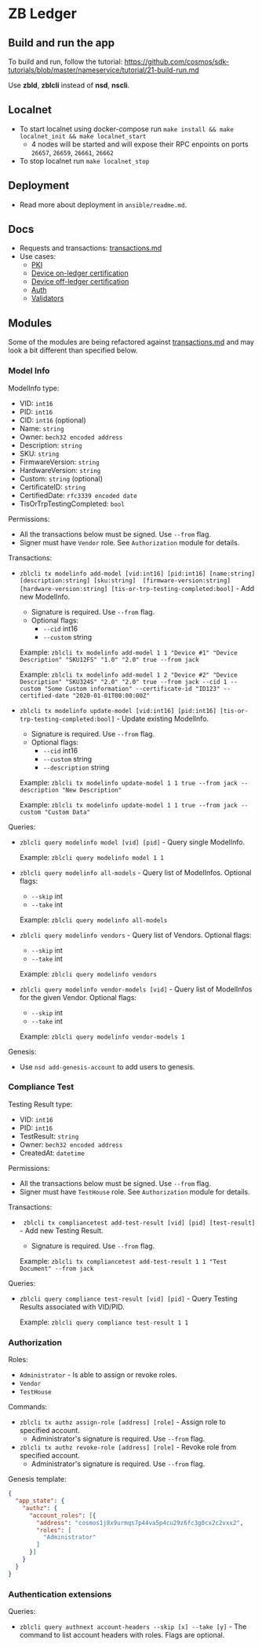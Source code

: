 # ZB Ledger

## Build and run the app

To build and run, follow the tutorial: https://github.com/cosmos/sdk-tutorials/blob/master/nameservice/tutorial/21-build-run.md

Use __zbld__, __zblcli__ instead of __nsd__, __nscli__.

## Localnet

- To start localnet using docker-compose run `make install && make localnet_init && make localnet_start`
  - 4 nodes will be started and will expose their RPC enpoints on ports `26657`, `26659`, `26661`, `26662`
- To stop localnet run `make localnet_stop`

## Deployment

- Read more about deployment in `ansible/readme.md`.

## Docs
- Requests and transactions: [transactions.md](docs/transactions.md)
- Use cases:
    - [PKI](docs/use_cases_pki.png)
    - [Device on-ledger certification](docs/use_cases_device_on_ledger_certification.png)
    - [Device off-ledger certification](docs/use_cases_device_off_ledger_certification.png)
    - [Auth](docs/use_cases_txn_auth.png)
    - [Validators](docs/use_cases_add_validator_node.png)

## Modules

Some of the modules are being refactored against [transactions.md](docs/transactions.md) and may look
a bit different than specified below.

### Model Info

ModelInfo type:
- VID: `int16`
- PID: `int16`
- CID: `int16` (optional)
- Name: `string`
- Owner: `bech32 encoded address`
- Description: `string`
- SKU: `string`
- FirmwareVersion: `string`
- HardwareVersion: `string`
- Custom: `string` (optional)
- CertificateID: `string`
- CertifiedDate: `rfc3339 encoded date`
- TisOrTrpTestingCompleted: `bool`

Permissions:
- All the transactions below must be signed. Use `--from` flag.
- Signer must have `Vendor` role. See `Authorization` module for details.

Transactions:
- `zblcli tx modelinfo add-model [vid:int16] [pid:int16] [name:string] [description:string] [sku:string] 
[firmware-version:string] [hardware-version:string] [tis-or-trp-testing-completed:bool]` - Add new ModelInfo.
  - Signature is required. Use `--from` flag.
  - Optional flags: 
    - `--cid` int16
    - `--custom` string

  Example: `zblcli tx modelinfo add-model 1 1 "Device #1" "Device Description" "SKU12FS" "1.0" "2.0" true --from jack`
  
  Example: `zblcli tx modelinfo add-model 1 2 "Device #2" "Device Description" "SKU324S" "2.0" "2.0" true --from jack --cid 1 --custom "Some Custom information" --certificate-id "ID123" --certified-date "2020-01-01T00:00:00Z"`

- `zblcli tx modelinfo update-model [vid:int16] [pid:int16] [tis-or-trp-testing-completed:bool]` - Update
  existing ModelInfo.
  - Signature is required. Use `--from` flag.
  - Optional flags: 
    - `--cid` int16
    - `--custom` string
    - `--description` string
    
  Example: `zblcli tx modelinfo update-model 1 1 true --from jack --description "New Description"`
  
  Example: `zblcli tx modelinfo update-model 1 1 true --from jack --custom "Custom Data"`

Queries:
- `zblcli query modelinfo model [vid] [pid]` - Query single ModelInfo.

  Example: `zblcli query modelinfo model 1 1`
  
- `zblcli query modelinfo all-models` - Query list of ModelInfos. Optional flags: 
    - `--skip` int
    - `--take` int
    
  Example: `zblcli query modelinfo all-models`

- `zblcli query modelinfo vendors` - Query list of Vendors. Optional flags: 
    - `--skip` int
    - `--take` int
    
  Example: `zblcli query modelinfo vendors`
  
- `zblcli query modelinfo vendor-models [vid]` - Query list of ModelInfos for the given Vendor. Optional flags: 
    - `--skip` int
    - `--take` int

  Example: `zblcli query modelinfo vendor-models 1`

Genesis:

- Use `nsd add-genesis-account` to add users to genesis.

### Compliance Test

Testing Result type:
- VID: `int16`
- PID: `int16`
- TestResult: `string`
- Owner: `bech32 encoded address`
- CreatedAt: `datetime`

Permissions:
- All the transactions below must be signed. Use `--from` flag.
- Signer must have `TestHouse` role. See `Authorization` module for details.

Transactions:
- ` zblcli tx compliancetest add-test-result [vid] [pid] [test-result]` - Add new Testing Result.
  - Signature is required. Use `--from` flag.

  Example: `zblcli tx compliancetest add-test-result 1 1 "Test Document" --from jack`
  
Queries:
- `zblcli query compliance test-result [vid] [pid]` - Query Testing Results associated with VID/PID.

  Example: `zblcli query compliance test-result 1 1`

### Authorization

Roles:
- `Administrator` - Is able to assign or revoke roles.
- `Vendor`
- `TestHouse`

Commands:
- `zblcli tx authz assign-role [address] [role]` - Assign role to specified account.
  - Administrator's signature is required. Use `--from` flag.
- `zblcli tx authz revoke-role [address] [role]` - Revoke role from specified account.
  - Administrator's signature is required. Use `--from` flag.

Genesis template:
```json
{
  "app_state": {
    "authz": {
      "account_roles": [{
        "address": "cosmos1j8x9urmqs7p44va5p4cu29z6fc3g0cx2c2vxx2",
        "roles": [
          "Administrator"
        ]
      }]
    }
  }
}
```

### Authentication extensions

Queries:

- `zblcli query authnext account-headers --skip [x] --take [y]` - The command to list account headers with roles. Flags
 are optional.
 